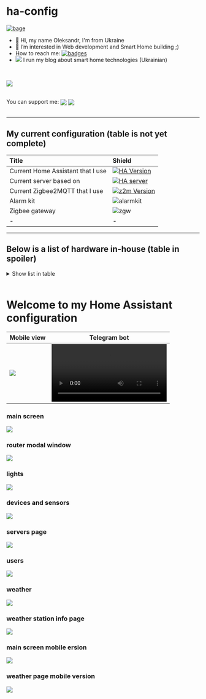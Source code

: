 <!-- Shield -->
[ha-version-shield]: https://img.shields.io/badge/Home%20Assistant-2024.2-blue.svg
[ha-server]: https://img.shields.io/badge/Raspberry%20PI%204-RAM%204%20Gb-red.svg
[maintenance-shield]: https://img.shields.io/maintenance/yes/2023.svg
[z2m-shield]: https://img.shields.io/badge/zigbee2mqtt-1.35-yellow.svg
[ring-alarm-shield]: https://img.shields.io/badge/Security%20Kit-Ring-blue.svg
[zgw-shield]: https://img.shields.io/badge/ZigStar%20-LAN%20GW-green.svg

<!-- Links -->

[home-assistant]: https://home-assistant.io
[z2m-link]: https://www.zigbee2mqtt.io/
[smarthome]: https://github.com/risozhor/ha-config
[smarthomes]: https://github.com/risozhor?tab=repositories&q=ha-config


# ha-config
 
[![bage][last-commit]][goto]

[last-commit]: https://img.shields.io/github/last-commit/risozhor/ha-config?style=for-the-badge
[goto]: https://www.smarty.ninja/

- 👋 Hi, my name Oleksandr, I'm from Ukraine
- 👀 I’m interested in Web development and Smart Home building ;)
- How to reach me: [![badges](https://badges.aleen42.com/src/telegram.svg)](https://t.me/risozhor) 
- [<img src="git/favicon.ico" style="margin-top: -18px;" />][goto] I run my blog about smart home technologies (Ukrainian)
<br>

[<img src="git/sn_logo.png"  />][goto]

  
<br>
You can support me:
<a href="https://www.buymeacoffee.com/Smarty.Ninja" target="_blank"><img align="center" src="https://badges.aleen42.com/src/buymeacoffee.svg" /></a> <a href="https://www.paypal.com/donate/?hosted_button_id=VWMGGY5S8LNCW" target="_blank"><img align="center" src="https://badges.aleen42.com/src/paypal.svg" /></a>
<br><br>

---
## My current configuration (table is not yet complete)

| Title | Shield |
|:---|:---|
| Current Home Assistant that I use | [![HA Version][ha-version-shield]][home-assistant] |
| Current server based on | [![HA server][ha-server]][home-assistant] |
| Current Zigbee2MQTT that I use | [![z2m Version][z2m-shield]][z2m-link] |
| Alarm kit | ![alarmkit][ring-alarm-shield] |
| Zigbee gateway | ![zgw][zgw-shield] |
| - | - |

---
## Below is a list of hardware in-house (table in spoiler)

<details>
  <summary>Show list in table</summary>

| Description | Picture |
|:---|---:|
| *Zigbee devices* ||
| Hue white and color ambiance E26/E27/E14 | <img src="git/devices/9290012573A.jpg"/> |
| Hue white ambiance E26/E27 | <img src="git/devices/9290022169.jpg"/> |
| Aqara door & window contact sensor | <img src="git/devices/Aqara door & window contact sensor.jpg"/> |
| Aqara Opple switch 2 bands | <img src="git/devices/Aqara Opple switch 2 bands.jpg"/> |
| Aqara single key wireless wall switch | <img src="git/devices/Aqara single key wireless wall switch.jpg"/> |
| SONOFF BASIC ZBR3 Zigbee DIY Smart Switch | <img src="git/devices/BASICZBR3.jpg"/> |
| SONOFF MINI Extreme Wi-Fi Smart Switch (MiniR4M) [Rewiev](https://www.smarty.ninja/ecosystems-en/sonoff-en/review-of-the-first-matter-device-from-sonoff-mini-r4m/) | <img src="git/devices/sonoff_minir4m.jpg"/> |


| Gledopto GL-C-007-1ID | <img src="git/devices/Gledopto GL-C-007-1ID.jpg"/> |
| Mi power plug ZigBee EU | <img src="git/devices/Mi power plug ZigBee EU.jpg"/> |
| MiJia door & window contact sensor | <img src="git/devices/MiJia door & window contact sensor.jpg"/> |
| MiJia temperature & humidity sensor | <img src="git/devices/MiJia temperature & humidity sensor.jpg"/> |
| Xiaomi Mijia Human Body Sensor  | <img src="git/devices/RTCGQ01LM.jpg"/> |
| SmartThings Motion sensor | <img src="git/devices/SmartThingsMotion sensor (2018 model).jpg"/> |
| HLK LD2410C sensor | <img src="git/devices/HLK-LD2410C.jpg"/> |
| Tuya smart zigbee 2ch relay module | <img src="git/devices/tuya-smart-zigbee-2ch-relay-module.png"/> |
| Xiaomi Smart Wireless Switch | <img src="git/devices/WXKG01LM.jpg"/> |
| Xiaomi Honeywell fire detector | <img src="git/devices/xiaomi honeywell fire detector.png"/> |
| Zigbee smart energy meter DDS238-2 | <img src="git/devices/Zigbee smart energy meter DDS238-2 Zigbee.jpg"/> |
| *WiFi devices* ||
| Amazon Echo Dot 4th gen  | <img src="git/devices/amazon_echo_dot_4th_gen.jpg"/> |
| Amazon Echo Show 8 (2nd Gen) | <img src="git/devices/Amazon-Echo-Show-8-(2nd-Gen).jpg"/> |
| Foscam-C2 | <img src="git/devices/Foscam-C2.jpg"/> |
| Google Home Mini | <img src="git/devices/Google-Home-Mini.jpg"/> |
| Google Nest Hub (1st-Gen) | <img src="git/devices/Google-Nest-Hub-(1st-Gen).jpg"/> |
| Gyver lamp </br>[Rewiev](https://www.smarty.ninja/settings/%d0%b4%d0%be%d0%b4%d0%b0%d1%94%d0%bc%d0%be-gyver-lamp-%d0%b2-home-assistant-%d1%82%d0%b0-google-home) | <img src="git/devices/gyver-lamp.jpg"/> |
| Nest Learning Thermostat 3rd-Generation | <img src="git/devices/Nest-Learning-Thermostat-3rd-Generation.jpg"/> |
| Alarm Security Kit, 5 piece (2nd Gen) | <img src="git/devices/Alarm-Security-Kit,-5-piece-(2nd-Gen).jpg"/> |
| Ring-Chime | <img src="git/devices/Ring-Chime.jpg"/> |
| Ring doorbell wired | <img src="git/devices/ring-doorbell-wired.jpg"/> |
| shelly 1 | <img src="git/devices/shelly-1.jpg"/> |
| Shelly Plus 1 Switch Module | <img src="git/devices/shellu-plus-1.jpg"/> |
| Shelly Plus Add-on [Rewiev](https://www.smarty.ninja/settings/lets-make-underfloor-heating-smart-and-add-it-to-home-assistant/)| <img src="git/devices/Shelly-Plus-Add-on.jpg"/> |
| Wyze cam v3 | <img src="git/devices/Wyze-cam-v3.jpg"/> |
| Xiaomi mi air purifier 3h | <img src="git/devices/xiaomi_mi_air_purifier_3h.jpg"/> |
| *not so smart but important devices* ||
| Argon One M.2 Case for Raspberry 4 and m2 SSD| <img src="git/devices/Argon-One-M.2-Case.jpg"/> |
| ATIS Lock SS </br>[Rewiev](https://www.smarty.ninja/hard/access-control/%d0%b5%d0%bb%d0%b5%d0%ba%d1%82%d1%80%d0%be%d0%bc%d0%b5%d1%85%d0%b0%d0%bd%d1%96%d1%87%d0%bd%d0%b8%d0%b9-%d0%b7%d0%b0%d0%bc%d0%be%d0%ba-atis-lock-ss/) and [How to integrate an electromechanical lock into Home Assistant](https://www.smarty.ninja/hard/access-control/atis-lock-into-home-assistant/) | <img src="git/devices/ATIS-Lock-SS.jpg"/> |
| MikroTik RB4011iGS+5HacQ2HnD-IN router  | <img src="git/devices/rb4011.jpg"/> |
| Tecsar Trek SA TS21 controller </br>[Rewiev](https://www.smarty.ninja/hard/access-control/tecsar-trek-sa-ts21/) | <img src="git/devices/Tecsar-Trek-SA-TS21.jpg"/> |



</details>
</br>



# Welcome to my Home Assistant configuration

| Mobile view  | Telegram bot |
| ------------- | ------------- |
| <img src="git/mob_home.png"  />  |<video src="https://user-images.githubusercontent.com/12980782/224554851-c754417a-43d7-44d6-a952-3dc4d0e6fe3b.mp4">  |


### main screen
<img src="git/home.png"  />

### router modal window
<img src="git/router.png" />

### lights
<img src="git/lights.png" />

### devices and sensors
<img src="git/devices.png" />

### servers page
<img src="git/servers.png" />

### users
<img src="git/users.png" />

### weather
<img src="git/weather.png" />

### weather station info page
<img src="git/weather_station_info.png" />

### main screen mobile ersion
<img src="git/mob_home.png"  />

### weather page mobile version
<img src="git/mob_weather.png" />